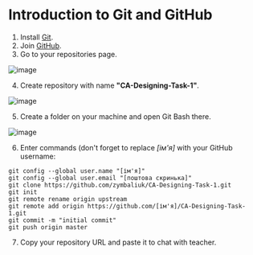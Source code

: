 # Introduction to Git and GitHub

1. Install [Git](https://git-scm.com/downloads/).
2. Join [GitHub](https://github.com/join/).
3. Go to your repositories page.

![image](https://user-images.githubusercontent.com/110683229/185362494-c139fd3b-44fb-472e-a99f-00c533487f51.png)

4. Create repository with name **"CA-Designing-Task-1"**.

![image](https://user-images.githubusercontent.com/110683229/185362517-a491306c-8e25-4759-8136-9d3ff990246c.png)

5. Create a folder on your machine and open Git Bash there.

![image](https://user-images.githubusercontent.com/110683229/185366002-5820e5d2-7d7b-498a-9457-b84bab79b8a9.png)

6. Enter commands (don't forget to replace *[ім'я]* with your GitHub username:
```
git config --global user.name "[ім'я]"
git config --global user.email "[поштова скринька]"
git clone https://github.com/zymbaliuk/CA-Designing-Task-1.git
git init
git remote rename origin upstream
git remote add origin https://github.com/[ім'я]/CA-Designing-Task-1.git
git commit -m "initial commit"
git push origin master
```

7. Copy your repository URL and paste it to chat with teacher.
